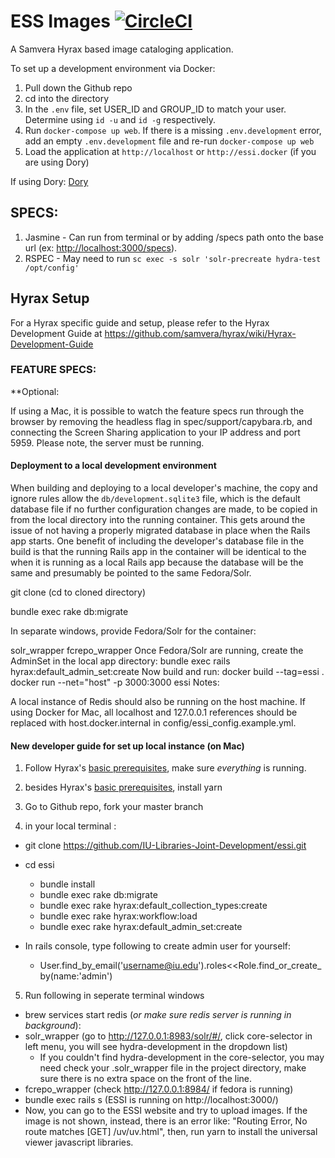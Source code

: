 # ESS Images [![CircleCI](https://circleci.com/gh/IU-Libraries-Joint-Development/essi.svg?style=svg)](https://circleci.com/gh/IU-Libraries-Joint-Development/essi)

A Samvera Hyrax based image cataloging application.

To set up a development environment via Docker:

1. Pull down the Github repo
1. cd into the directory
1. In the `.env` file, set USER_ID and GROUP_ID to match your user. Determine using `id -u` and `id -g` respectively.
1. Run `docker-compose up web`. If there is a missing `.env.development` error, add an empty `.env.development` file and re-run `docker-compose up web`
1. Load the application at `http://localhost` or `http://essi.docker` (if you are using Dory)

If using Dory: [Dory](https://github.com/FreedomBen/dory)

## SPECS:
1. Jasmine - Can run from terminal or by adding /specs path onto the base url (ex: <http://localhost:3000/specs>).
1. RSPEC - May need to run `sc exec -s solr 'solr-precreate hydra-test /opt/config'`

## Hyrax Setup
For a Hyrax specific guide and setup, please refer to the Hyrax Development Guide at https://github.com/samvera/hyrax/wiki/Hyrax-Development-Guide

### FEATURE SPECS:
**Optional: 

If using a Mac, it is possible to watch the feature specs run through the browser by removing the headless flag in spec/support/capybara.rb, and connecting the Screen Sharing application to your IP address and port 5959. Please note, the server must be running. 


#### Deployment to a local development environment

When building and deploying to a local developer's machine, the copy and ignore rules allow the `db/development.sqlite3` file, which is the default database file if no further configuration changes are made, to be copied in from the local directory into the running container.  This gets around the issue of not having a properly migrated database in place when the Rails app starts.  One benefit of including the developer's database file in the build is that the running Rails app in the container will be identical to the when it is running as a local Rails app because the database will be the same and presumably be pointed to the same Fedora/Solr.

git clone (cd to cloned directory)

bundle exec rake db:migrate

In separate windows, provide Fedora/Solr for the container:

solr_wrapper
fcrepo_wrapper
Once Fedora/Solr are running, create the AdminSet in the local app directory:
bundle exec rails hyrax:default_admin_set:create
Now build and run:
docker build --tag=essi .
docker run --net="host" -p 3000:3000 essi
Notes:

A local instance of Redis should also be running on the host machine.
If using Docker for Mac, all localhost and 127.0.0.1 references should be replaced with host.docker.internal in config/essi_config.example.yml.


#### New developer guide for set up local instance (on Mac)
1. Follow Hyrax's [basic prerequisites](https://github.com/samvera/hyrax#prerequisites), make sure _everything_ is running.

2. besides Hyrax's [basic prerequisites](https://github.com/samvera/hyrax#prerequisites), install yarn

3. Go to Github repo, fork your master branch

4. in your local terminal :
  * git clone https://github.com/IU-Libraries-Joint-Development/essi.git
  * cd essi

    * bundle install
    * bundle exec rake db:migrate
    * bundle exec rake hyrax:default_collection_types:create
    * bundle exec rake hyrax:workflow:load
    * bundle exec rake hyrax:default_admin_set:create

  * In rails console, type following to create admin user for yourself:
    * User.find_by_email('username@iu.edu').roles<<Role.find_or_create_by(name:'admin')

 5. Run following in seperate terminal windows 
  * brew services start redis (_or make sure redis server is running in background_):
  * solr_wrapper (go to http://127.0.0.1:8983/solr/#/, click core-selector in left menu, you will see hydra-development in the dropdown list) 
    * If you couldn't find hydra-development in the core-selector, you may need check your .solr_wrapper file in the project directory, make sure there is no extra space on the front of the line.
  * fcrepo_wrapper (check http://127.0.0.1:8984/ if fedora is running)
  * bundle exec rails s (ESSI is running on http://localhost:3000/)
  * Now, you can go to the ESSI website and try to upload images. If the image is not shown, instead, there is an error like: "Routing Error, No route matches [GET] /uv/uv.html", then, run yarn to install the universal viewer javascript libraries. 
  
